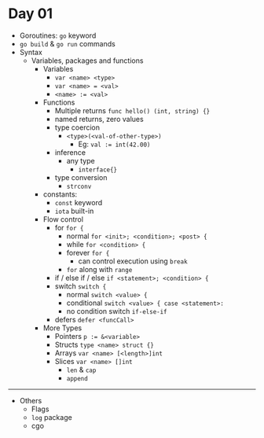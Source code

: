 # Day 01

- Goroutines: `go` keyword
- `go build` & `go run` commands
- Syntax
  - Variables, packages and functions
    - Variables
      - `var <name> <type>`
      - `var <name> = <val>`
      - `<name> := <val>`
    - Functions
      - Multiple returns
        `func hello() (int, string) {}`
      - named returns, zero values
      - type coercion
        - `<type>(<val-of-other-type>)`
          - Eg: `val := int(42.00)`
      - inference
        - any type
          - `interface{}`
      - type conversion
        - `strconv`
    - constants:
      - `const` keyword
      - `iota` built-in
    - Flow control
      - for `for {`
        - normal `for <init>; <condition>; <post> {`
        - while `for <condition> {`
        - forever `for {`
          - can control execution using `break`
        - `for` along with `range`
      - if / else if / else `if <statement>; <condition> {`
      - switch `switch {`
        - normal `switch <value> {`
        - conditional `switch <value> { case <statement>: `
        - no condition switch `if-else-if`
      - defers `defer <funcCall>`
    - More Types
      - Pointers `p := &<variable>`
      - Structs `type <name> struct {}`
      - Arrays `var <name> [<length>]int`
      - Slices `var <name> []int`
        - `len` & `cap`
        - `append`

---

- Others
  - Flags
  - `log` package
  - cgo
